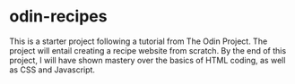 # odin-recipes
This is a starter project following a tutorial from The Odin Project.
The project will entail creating a recipe website from scratch.
By the end of this project, I will have shown mastery over the basics of HTML coding, as well as CSS and Javascript.
